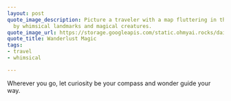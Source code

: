```yaml
---
layout: post
quote_image_description: Picture a traveler with a map fluttering in the wind, surrounded
  by whimsical landmarks and magical creatures.
quote_image_url: https://storage.googleapis.com/static.ohmyai.rocks/daily/2024-03-12.jpg
quote_title: Wanderlust Magic
tags:
- travel
- whimsical

---
```


Wherever you go, let curiosity be your compass and wonder guide your way.